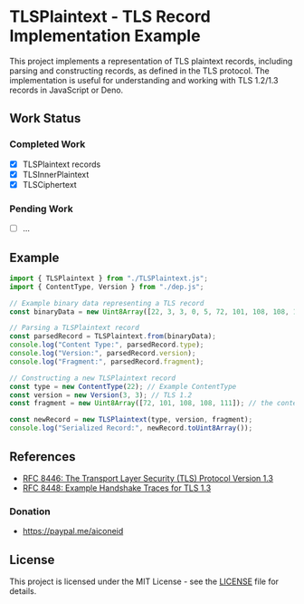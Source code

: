 # TLSPlaintext - TLS Record Implementation Example

This project implements a representation of TLS plaintext records, including parsing and constructing records, as defined in the TLS protocol. The implementation is useful for understanding and working with TLS 1.2/1.3 records in JavaScript or Deno.

## Work Status

### Completed Work

- [x] TLSPlaintext records
- [x] TLSInnerPlaintext
- [x] TLSCiphertext

### Pending Work

- [ ] ...

## Example

```javascript
import { TLSPlaintext } from "./TLSPlaintext.js";
import { ContentType, Version } from "./dep.js";

// Example binary data representing a TLS record
const binaryData = new Uint8Array([22, 3, 3, 0, 5, 72, 101, 108, 108, 111]);

// Parsing a TLSPlaintext record
const parsedRecord = TLSPlaintext.from(binaryData);
console.log("Content Type:", parsedRecord.type);
console.log("Version:", parsedRecord.version);
console.log("Fragment:", parsedRecord.fragment);

// Constructing a new TLSPlaintext record
const type = new ContentType(22); // Example ContentType
const version = new Version(3, 3); // TLS 1.2
const fragment = new Uint8Array([72, 101, 108, 108, 111]); // the content

const newRecord = new TLSPlaintext(type, version, fragment);
console.log("Serialized Record:", newRecord.toUint8Array());
```

## References

- [RFC 8446: The Transport Layer Security (TLS) Protocol Version 1.3](https://www.rfc-editor.org/rfc/rfc8446)
- [RFC 8448: Example Handshake Traces for TLS 1.3](https://www.rfc-editor.org/rfc/rfc8448)

### Donation

- https://paypal.me/aiconeid

## License

This project is licensed under the MIT License - see the [LICENSE](LICENSE) file for details.
